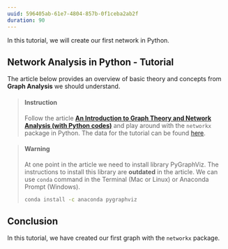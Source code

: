 ```yaml
---
uuid: 596405ab-61e7-4804-857b-0f1ceba2ab2f
duration: 90
---
```



In this tutorial, we will create our first network in Python.

## Network Analysis in Python - Tutorial

The article below provides an overview of basic theory and concepts from **Graph Analysis** we should understand.

> #### Instruction
> Follow the article [**An Introduction to Graph Theory and Network Analysis (with Python codes)**](https://www.analyticsvidhya.com/blog/2018/04/introduction-to-graph-theory-network-analysis-python-codes/) and play around with the `networkx` package in Python. The data for the tutorial can be found [here](https://drive.google.com/file/d/19ufNkLOpaFFj75E4_SLej0eDGYhJiidY/view?usp=sharing).

<!-- -->

> #### Warning
> At one point in the article we need to install library PyGraphViz. The instructions to install this library are **outdated** in the article. We can use `conda` command in the Terminal (Mac or Linux) or Anaconda Prompt (Windows).
>
> ```bash
> conda install -c anaconda pygraphviz
> ```
>


## Conclusion

In this tutorial, we have created our first graph with the `networkx` package.

